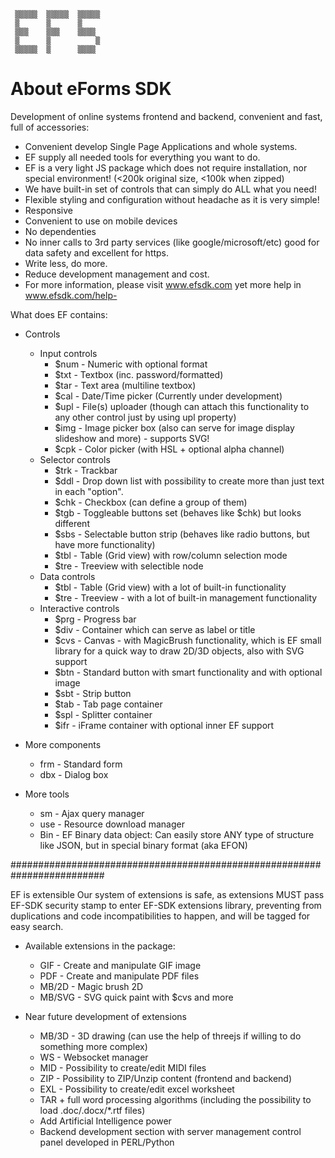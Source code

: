 
     ▒▒▒▒▒  ▒▒▒▒▒  ▒▒▒▒▒
     ▒      ▒      ▒
     ▒▒▒    ▒▒▒    ▒▒▒▒
     ▒      ▒          ▒
     ▒▒▒▒▒  ▒      ▒▒▒▒


   About eForms SDK
======================
Development of online systems frontend and backend, convenient and fast, full of accessories:
* Convenient develop Single Page Applications and whole systems.
* EF supply all needed tools for everything you want to do.
* EF is a very light JS package which does not require installation, nor special environment! (<200k original size, <100k when zipped)
* We have built-in set of controls that can simply do ALL what you need!
* Flexible styling and configuration without headache as it is very simple!
* Responsive
* Convenient to use on mobile devices
* No dependenties
* No inner calls to 3rd party services (like google/microsoft/etc) good for data safety and excellent for https.
* Write less, do more.
* Reduce development management and cost.
* For more information, please visit www.efsdk.com yet more help in www.efsdk.com/help- 

What does EF contains:

* Controls
     * Input controls
          * $num - Numeric with optional format
          * $txt - Textbox (inc. password/formatted)
          * $tar - Text area (multiline textbox)
          * $cal - Date/Time picker (Currently under development)
          * $upl - File(s) uploader (though can attach this functionality to any other control just by using upl property)
          * $img - Image picker box (also can serve for image display slideshow and more) - supports SVG!
          * $cpk - Color picker (with HSL + optional alpha channel)
     * Selector controls
          * $trk - Trackbar
          * $ddl - Drop down list with possibility to create more than just text in each "option".
          * $chk - Checkbox (can define a group of them)
          * $tgb - Toggleable buttons set (behaves like $chk) but looks different
          * $sbs - Selectable button strip (behaves like radio buttons, but have more functionality)
          * $tbl - Table (Grid view) with row/column selection mode
          * $tre - Treeview with selectible node
     * Data controls
          * $tbl - Table (Grid view) with a lot of built-in functionality
          * $tre - Treeview - with a lot of built-in management functionality
     * Interactive controls
          * $prg - Progress bar
          * $div - Container which can serve as label or title
          * $cvs - Canvas - with MagicBrush functionality, which is EF small library for a quick way to draw 2D/3D objects, also with SVG support
          * $btn - Standard button with smart functionality and with optional image
          * $sbt - Strip button
          * $tab - Tab page container
          * $spl - Splitter container
          * $ifr - iFrame container with optional inner EF support
    
* More components
     * frm - Standard form
     * dbx - Dialog box
* More tools
     * sm - Ajax query manager
     * use - Resource download manager
     * Bin - EF Binary data object: Can easily store ANY type of structure like JSON, but in special binary format (aka EFON)
    
#########################################################################

EF is extensible
Our system of extensions is safe, as extensions MUST pass EF-SDK security stamp to enter EF-SDK extensions library, preventing from duplications and code incompatibilities to happen, and will be tagged for easy search.

* Available extensions in the package:
     * GIF - Create and manipulate GIF image
     * PDF - Create and manipulate PDF files
     * MB/2D - Magic brush 2D
     * MB/SVG - SVG quick paint with $cvs and more

* Near future development of extensions
     * MB/3D - 3D drawing (can use the help of threejs if willing to do something more complex)
     * WS - Websocket manager
     * MID - Possibility to create/edit MIDI files
     * ZIP - Possibility to ZIP/Unzip content (frontend and backend)
     * EXL - Possibility to create/edit excel worksheet
     * TAR + full word processing algorithms (including the possibility to load .doc/.docx/*.rtf files)
     * Add Artificial Intelligence power
     * Backend development section with server management control panel developed in PERL/Python
